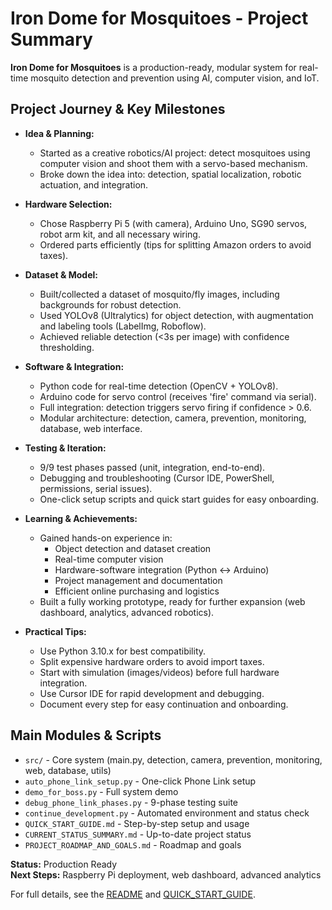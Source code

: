 # Iron Dome for Mosquitoes - Project Summary

**Iron Dome for Mosquitoes** is a production-ready, modular system for real-time mosquito detection and prevention using AI, computer vision, and IoT.

## Project Journey & Key Milestones

- **Idea & Planning:**
  - Started as a creative robotics/AI project: detect mosquitoes using computer vision and shoot them with a servo-based mechanism.
  - Broke down the idea into: detection, spatial localization, robotic actuation, and integration.

- **Hardware Selection:**
  - Chose Raspberry Pi 5 (with camera), Arduino Uno, SG90 servos, robot arm kit, and all necessary wiring.
  - Ordered parts efficiently (tips for splitting Amazon orders to avoid taxes).

- **Dataset & Model:**
  - Built/collected a dataset of mosquito/fly images, including backgrounds for robust detection.
  - Used YOLOv8 (Ultralytics) for object detection, with augmentation and labeling tools (LabelImg, Roboflow).
  - Achieved reliable detection (<3s per image) with confidence thresholding.

- **Software & Integration:**
  - Python code for real-time detection (OpenCV + YOLOv8).
  - Arduino code for servo control (receives 'fire' command via serial).
  - Full integration: detection triggers servo firing if confidence > 0.6.
  - Modular architecture: detection, camera, prevention, monitoring, database, web interface.

- **Testing & Iteration:**
  - 9/9 test phases passed (unit, integration, end-to-end).
  - Debugging and troubleshooting (Cursor IDE, PowerShell, permissions, serial issues).
  - One-click setup scripts and quick start guides for easy onboarding.

- **Learning & Achievements:**
  - Gained hands-on experience in:
    - Object detection and dataset creation
    - Real-time computer vision
    - Hardware-software integration (Python ↔ Arduino)
    - Project management and documentation
    - Efficient online purchasing and logistics
  - Built a fully working prototype, ready for further expansion (web dashboard, analytics, advanced robotics).

- **Practical Tips:**
  - Use Python 3.10.x for best compatibility.
  - Split expensive hardware orders to avoid import taxes.
  - Start with simulation (images/videos) before full hardware integration.
  - Use Cursor IDE for rapid development and debugging.
  - Document every step for easy continuation and onboarding.

## Main Modules & Scripts
- `src/` - Core system (main.py, detection, camera, prevention, monitoring, web, database, utils)
- `auto_phone_link_setup.py` - One-click Phone Link setup
- `demo_for_boss.py` - Full system demo
- `debug_phone_link_phases.py` - 9-phase testing suite
- `continue_development.py` - Automated environment and status check
- `QUICK_START_GUIDE.md` - Step-by-step setup and usage
- `CURRENT_STATUS_SUMMARY.md` - Up-to-date project status
- `PROJECT_ROADMAP_AND_GOALS.md` - Roadmap and goals

**Status:** Production Ready  
**Next Steps:** Raspberry Pi deployment, web dashboard, advanced analytics

For full details, see the [README](README.md) and [QUICK_START_GUIDE](QUICK_START_GUIDE.md).
